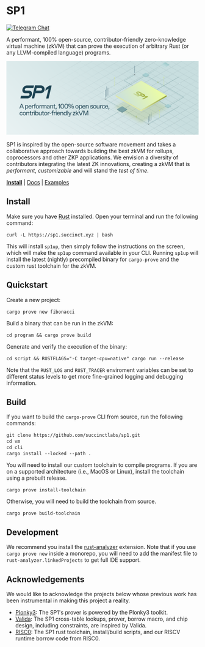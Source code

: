 # SP1

[![Telegram Chat][tg-badge]][tg-url]

A performant, 100% open-source, contributor-friendly zero-knowledge virtual machine (zkVM) that can prove the execution of arbitrary Rust (or any LLVM-compiled language) programs.

![](assets/sp1.svg)

SP1 is inspired by the open-source software movement and takes a collaborative approach towards building the best zkVM for rollups, coprocessors and other ZKP applications. We envision a diversity of contributors integrating the latest ZK innovations, creating a zkVM that is _performant_, _customizable_ and will stand the _test of time_.

**[Install](https://succinctlabs.github.io/sp1/getting-started/install.html)**
| [Docs](https://succinctlabs.github.io/sp1)
| [Examples](https://github.com/succinctlabs/sp1/tree/main/examples)

[tg-badge]: https://img.shields.io/endpoint?color=neon&logo=telegram&label=chat&url=https://tg.sumanjay.workers.dev/succinct_sp1
[tg-url]: https://t.me/succinct_sp1

## Install

Make sure you have [Rust](https://www.rust-lang.org/tools/install) installed. Open your terminal and run the following command:

```
curl -L https://sp1.succinct.xyz | bash
```

This will install `sp1up`, then simply follow the instructions on the screen, which will make the `sp1up` command available in your CLI.
Running `sp1up` will install the latest (nightly) precompiled binary for `cargo-prove` and the custom rust toolchain for the zkVM.

## Quickstart

Create a new project:

```
cargo prove new fibonacci
```

Build a binary that can be run in the zkVM:

```
cd program && cargo prove build
```

Generate and verify the execution of the binary:

```
cd script && RUSTFLAGS="-C target-cpu=native" cargo run --release
```

Note that the `RUST_LOG` and `RUST_TRACER` enviroment variables can be set to different status levels to get more fine-grained logging and debugging information.

## Build

If you want to build the `cargo-prove` CLI from source, run the following commands:

```
git clone https://github.com/succinctlabs/sp1.git
cd vm
cd cli
cargo install --locked --path .
```

You will need to install our custom toolchain to compile programs. If you are on a supported architecture
(i.e., MacOS or Linux), install the toolchain using a prebuilt release.

```
cargo prove install-toolchain
```

Otherwise, you will need to build the toolchain from source.

```
cargo prove build-toolchain
```

## Development

We recommend you install the [rust-analyzer](https://marketplace.visualstudio.com/items?itemName=rust-lang.rust-analyzer) extension.
Note that if you use `cargo prove new` inside a monorepo, you will need to add the manifest file to `rust-analyzer.linkedProjects` to get full IDE support.

## Acknowledgements

We would like to acknowledge the projects below whose previous work has been instrumental in making this project a reality.

- [Plonky3](https://github.com/Plonky3/Plonky3): The SP1's prover is powered by the Plonky3 toolkit.
- [Valida](https://github.com/valida-xyz/valida): The SP1 cross-table lookups, prover, borrow macro, and chip design, including constraints, are inspired by Valida.
- [RISC0](https://github.com/risc0/risc0): The SP1 rust toolchain, install/build scripts, and our RISCV runtime borrow code from RISC0.
